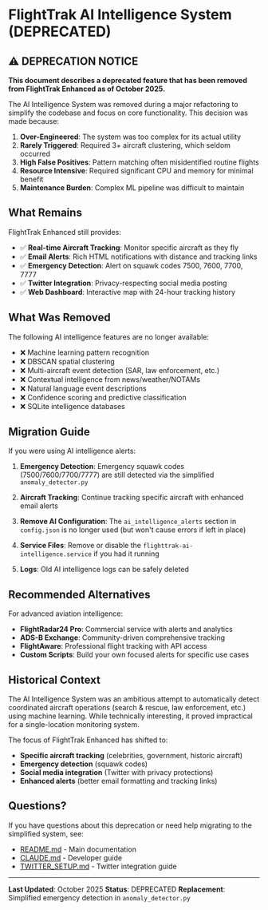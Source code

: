 # FlightTrak AI Intelligence System (DEPRECATED)

## ⚠️ DEPRECATION NOTICE

**This document describes a deprecated feature that has been removed from FlightTrak Enhanced as of October 2025.**

The AI Intelligence System was removed during a major refactoring to simplify the codebase and focus on core functionality. This decision was made because:

1. **Over-Engineered**: The system was too complex for its actual utility
2. **Rarely Triggered**: Required 3+ aircraft clustering, which seldom occurred
3. **High False Positives**: Pattern matching often misidentified routine flights
4. **Resource Intensive**: Required significant CPU and memory for minimal benefit
5. **Maintenance Burden**: Complex ML pipeline was difficult to maintain

## What Remains

FlightTrak Enhanced still provides:

- ✅ **Real-time Aircraft Tracking**: Monitor specific aircraft as they fly
- ✅ **Email Alerts**: Rich HTML notifications with distance and tracking links
- ✅ **Emergency Detection**: Alert on squawk codes 7500, 7600, 7700, 7777
- ✅ **Twitter Integration**: Privacy-respecting social media posting
- ✅ **Web Dashboard**: Interactive map with 24-hour tracking history

## What Was Removed

The following AI intelligence features are no longer available:

- ❌ Machine learning pattern recognition
- ❌ DBSCAN spatial clustering
- ❌ Multi-aircraft event detection (SAR, law enforcement, etc.)
- ❌ Contextual intelligence from news/weather/NOTAMs
- ❌ Natural language event descriptions
- ❌ Confidence scoring and predictive classification
- ❌ SQLite intelligence databases

## Migration Guide

If you were using AI intelligence alerts:

1. **Emergency Detection**: Emergency squawk codes (7500/7600/7700/7777) are still detected via the simplified `anomaly_detector.py`

2. **Aircraft Tracking**: Continue tracking specific aircraft with enhanced email alerts

3. **Remove AI Configuration**: The `ai_intelligence_alerts` section in `config.json` is no longer used (but won't cause errors if left in place)

4. **Service Files**: Remove or disable the `flighttrak-ai-intelligence.service` if you had it running

5. **Logs**: Old AI intelligence logs can be safely deleted

## Recommended Alternatives

For advanced aviation intelligence:

- **FlightRadar24 Pro**: Commercial service with alerts and analytics
- **ADS-B Exchange**: Community-driven comprehensive tracking
- **FlightAware**: Professional flight tracking with API access
- **Custom Scripts**: Build your own focused alerts for specific use cases

## Historical Context

The AI Intelligence System was an ambitious attempt to automatically detect coordinated aircraft operations (search & rescue, law enforcement, etc.) using machine learning. While technically interesting, it proved impractical for a single-location monitoring system.

The focus of FlightTrak Enhanced has shifted to:
- **Specific aircraft tracking** (celebrities, government, historic aircraft)
- **Emergency detection** (squawk codes)
- **Social media integration** (Twitter with privacy protections)
- **Enhanced alerts** (better email formatting and tracking links)

## Questions?

If you have questions about this deprecation or need help migrating to the simplified system, see:

- [README.md](README.md) - Main documentation
- [CLAUDE.md](CLAUDE.md) - Developer guide
- [TWITTER_SETUP.md](TWITTER_SETUP.md) - Twitter integration guide

---

**Last Updated**: October 2025
**Status**: DEPRECATED
**Replacement**: Simplified emergency detection in `anomaly_detector.py`
